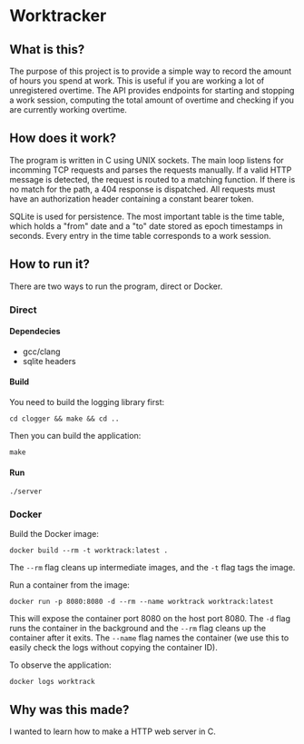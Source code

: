 # Worktracker

## What is this?
The purpose of this project is to provide a simple way to record the
amount of hours you spend at work. This is useful if you are working a
lot of unregistered overtime. The API provides endpoints for starting
and stopping a work session, computing the total amount of overtime
and checking if you are currently working overtime.


## How does it work?
The program is written in C using UNIX sockets. The main loop listens
for incomming TCP requests and parses the requests manually. If a
valid HTTP message is detected, the request is routed to a matching
function. If there is no match for the path, a 404 response is
dispatched. All requests must have an authorization header containing
a constant bearer token.

SQLite is used for persistence. The most important table is the time
table, which holds a "from" date and a "to" date stored as epoch
timestamps in seconds. Every entry in the time table corresponds to a
work session.


## How to run it?
There are two ways to run the program, direct or Docker.

### Direct
#### Dependecies
* gcc/clang
* sqlite headers

#### Build
You need to build the logging library first:

`cd clogger && make && cd ..`

Then you can build the application:

`make`

#### Run
`./server`

### Docker
Build the Docker image:

`docker build --rm -t worktrack:latest .`

The `--rm` flag cleans up intermediate images, and the `-t` flag tags the image.

Run a container from the image:

`docker run -p 8080:8080 -d --rm --name worktrack worktrack:latest`

This will expose the container port 8080 on the host port 8080. The `-d` flag runs the container in the background and the `--rm` flag cleans up the container after it exits. The `--name` flag names the container (we use this to easily check the logs without copying the container ID).

To observe the application:

`docker logs worktrack`

## Why was this made?
I wanted to learn how to make a HTTP web server in C.
